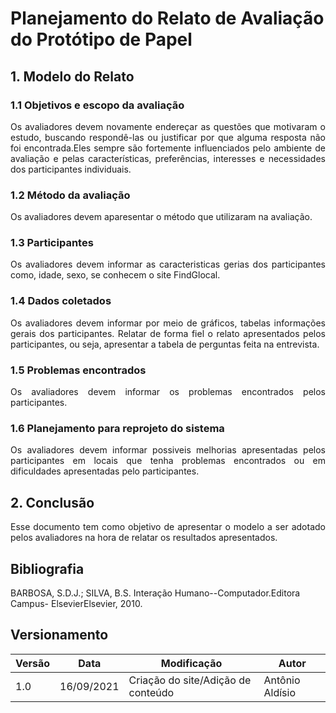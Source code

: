 # Planejamento do Relato de Avaliação do Protótipo de Papel

## 1. Modelo do Relato

### 1.1 Objetivos e escopo da avaliação

<p align = "justify">
Os avaliadores devem novamente endereçar as questões que motivaram o estudo, buscando respondê-las ou justificar por que alguma resposta não foi encontrada.Eles sempre são fortemente influenciados pelo ambiente de avaliação e pelas características, preferências, interesses e necessidades dos participantes individuais.
</p>

### 1.2 Método da avaliação
<p align = "justify">Os avaliadores devem aparesentar o método que utilizaram na avaliação.
</p>

### 1.3 Participantes
<p align = "justify">Os avaliadores devem informar as caracteristicas gerias dos participantes como, idade, sexo, se conhecem o site FindGlocal.
</p>

### 1.4 Dados coletados
<p align = "justify">Os avaliadores devem informar por meio de gráficos, tabelas informações gerais dos participantes. 
Relatar de forma fiel o relato apresentados pelos participantes, ou seja, apresentar a tabela de perguntas feita na entrevista. 
</p>

### 1.5 Problemas encontrados
<p align = "justify">Os avaliadores devem informar os problemas encontrados pelos participantes.
</p>

### 1.6 Planejamento para reprojeto do sistema
<p align = "justify">Os avaliadores devem informar possiveis melhorias apresentadas pelos participantes em locais que tenha problemas encontrados ou em dificuldades apresentadas pelo participantes.
</p>

## 2. Conclusão
<p align = "justify">
Esse documento tem como objetivo de apresentar o modelo a ser adotado pelos avaliadores na hora de relatar os resultados apresentados.
</p>

## Bibliografia

BARBOSA, S.D.J.; SILVA, B.S. Interação Humano--Computador.Editora Campus- ElsevierElsevier, 2010.

## Versionamento
<center>

| Versão | Data | Modificação | Autor |
|--|--|--|--|
| 1.0 |16/09/2021 | Criação do site/Adição de conteúdo | Antônio Aldísio |


</center>
